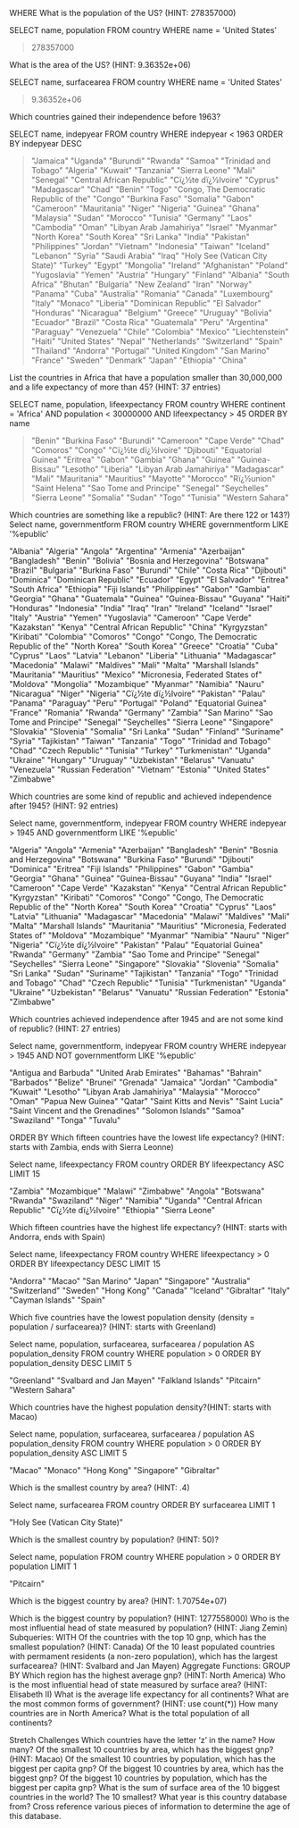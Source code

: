 WHERE
What is the population of the US? (HINT: 278357000)

SELECT name, population
FROM country
WHERE name = 'United States'

> 278357000

What is the area of the US? (HINT: 9.36352e+06)

SELECT name, surfacearea
FROM country
WHERE name = 'United States'

> 9.36352e+06

Which countries gained their independence before 1963?

SELECT name, indepyear
FROM country
WHERE indepyear < 1963
ORDER BY indepyear DESC

>"Jamaica"
"Uganda"
"Burundi"
"Rwanda"
"Samoa"
"Trinidad and Tobago"
"Algeria"
"Kuwait"
"Tanzania"
"Sierra Leone"
"Mali"
"Senegal"
"Central African Republic"
"Cï¿½te dï¿½Ivoire"
"Cyprus"
"Madagascar"
"Chad"
"Benin"
"Togo"
"Congo, The Democratic Republic of the"
"Congo"
"Burkina Faso"
"Somalia"
"Gabon"
"Cameroon"
"Mauritania"
"Niger"
"Nigeria"
"Guinea"
"Ghana"
"Malaysia"
"Sudan"
"Morocco"
"Tunisia"
"Germany"
"Laos"
"Cambodia"
"Oman"
"Libyan Arab Jamahiriya"
"Israel"
"Myanmar"
"North Korea"
"South Korea"
"Sri Lanka"
"India"
"Pakistan"
"Philippines"
"Jordan"
"Vietnam"
"Indonesia"
"Taiwan"
"Iceland"
"Lebanon"
"Syria"
"Saudi Arabia"
"Iraq"
"Holy See (Vatican City State)"
"Turkey"
"Egypt"
"Mongolia"
"Ireland"
"Afghanistan"
"Poland"
"Yugoslavia"
"Yemen"
"Austria"
"Hungary"
"Finland"
"Albania"
"South Africa"
"Bhutan"
"Bulgaria"
"New Zealand"
"Iran"
"Norway"
"Panama"
"Cuba"
"Australia"
"Romania"
"Canada"
"Luxembourg"
"Italy"
"Monaco"
"Liberia"
"Dominican Republic"
"El Salvador"
"Honduras"
"Nicaragua"
"Belgium"
"Greece"
"Uruguay"
"Bolivia"
"Ecuador"
"Brazil"
"Costa Rica"
"Guatemala"
"Peru"
"Argentina"
"Paraguay"
"Venezuela"
"Chile"
"Colombia"
"Mexico"
"Liechtenstein"
"Haiti"
"United States"
"Nepal"
"Netherlands"
"Switzerland"
"Spain"
"Thailand"
"Andorra"
"Portugal"
"United Kingdom"
"San Marino"
"France"
"Sweden"
"Denmark"
"Japan"
"Ethiopia"
"China"

List the countries in Africa that have a population smaller than 30,000,000 and a life expectancy of more than 45? (HINT: 37 entries)

SELECT name, population, lifeexpectancy
FROM country
WHERE continent = 'Africa' AND population < 30000000 AND lifeexpectancy > 45
ORDER BY name

> "Benin"
"Burkina Faso"
"Burundi"
"Cameroon"
"Cape Verde"
"Chad"
"Comoros"
"Congo"
"Cï¿½te dï¿½Ivoire"
"Djibouti"
"Equatorial Guinea"
"Eritrea"
"Gabon"
"Gambia"
"Ghana"
"Guinea"
"Guinea-Bissau"
"Lesotho"
"Liberia"
"Libyan Arab Jamahiriya"
"Madagascar"
"Mali"
"Mauritania"
"Mauritius"
"Mayotte"
"Morocco"
"Rï¿½union"
"Saint Helena"
"Sao Tome and Principe"
"Senegal"
"Seychelles"
"Sierra Leone"
"Somalia"
"Sudan"
"Togo"
"Tunisia"
"Western Sahara"

Which countries are something like a republic? (HINT: Are there 122 or 143?)
Select name, governmentform
FROM country 
WHERE governmentform
LIKE '%epublic'

"Albania"
"Algeria"
"Angola"
"Argentina"
"Armenia"
"Azerbaijan"
"Bangladesh"
"Benin"
"Bolivia"
"Bosnia and Herzegovina"
"Botswana"
"Brazil"
"Bulgaria"
"Burkina Faso"
"Burundi"
"Chile"
"Costa Rica"
"Djibouti"
"Dominica"
"Dominican Republic"
"Ecuador"
"Egypt"
"El Salvador"
"Eritrea"
"South Africa"
"Ethiopia"
"Fiji Islands"
"Philippines"
"Gabon"
"Gambia"
"Georgia"
"Ghana"
"Guatemala"
"Guinea"
"Guinea-Bissau"
"Guyana"
"Haiti"
"Honduras"
"Indonesia"
"India"
"Iraq"
"Iran"
"Ireland"
"Iceland"
"Israel"
"Italy"
"Austria"
"Yemen"
"Yugoslavia"
"Cameroon"
"Cape Verde"
"Kazakstan"
"Kenya"
"Central African Republic"
"China"
"Kyrgyzstan"
"Kiribati"
"Colombia"
"Comoros"
"Congo"
"Congo, The Democratic Republic of the"
"North Korea"
"South Korea"
"Greece"
"Croatia"
"Cuba"
"Cyprus"
"Laos"
"Latvia"
"Lebanon"
"Liberia"
"Lithuania"
"Madagascar"
"Macedonia"
"Malawi"
"Maldives"
"Mali"
"Malta"
"Marshall Islands"
"Mauritania"
"Mauritius"
"Mexico"
"Micronesia, Federated States of"
"Moldova"
"Mongolia"
"Mozambique"
"Myanmar"
"Namibia"
"Nauru"
"Nicaragua"
"Niger"
"Nigeria"
"Cï¿½te dï¿½Ivoire"
"Pakistan"
"Palau"
"Panama"
"Paraguay"
"Peru"
"Portugal"
"Poland"
"Equatorial Guinea"
"France"
"Romania"
"Rwanda"
"Germany"
"Zambia"
"San Marino"
"Sao Tome and Principe"
"Senegal"
"Seychelles"
"Sierra Leone"
"Singapore"
"Slovakia"
"Slovenia"
"Somalia"
"Sri Lanka"
"Sudan"
"Finland"
"Suriname"
"Syria"
"Tajikistan"
"Taiwan"
"Tanzania"
"Togo"
"Trinidad and Tobago"
"Chad"
"Czech Republic"
"Tunisia"
"Turkey"
"Turkmenistan"
"Uganda"
"Ukraine"
"Hungary"
"Uruguay"
"Uzbekistan"
"Belarus"
"Vanuatu"
"Venezuela"
"Russian Federation"
"Vietnam"
"Estonia"
"United States"
"Zimbabwe"

Which countries are some kind of republic and achieved independence after 1945? (HINT: 92 entries)

Select name, governmentform, indepyear
FROM country 
WHERE indepyear > 1945 AND governmentform
LIKE '%epublic'

"Algeria"
"Angola"
"Armenia"
"Azerbaijan"
"Bangladesh"
"Benin"
"Bosnia and Herzegovina"
"Botswana"
"Burkina Faso"
"Burundi"
"Djibouti"
"Dominica"
"Eritrea"
"Fiji Islands"
"Philippines"
"Gabon"
"Gambia"
"Georgia"
"Ghana"
"Guinea"
"Guinea-Bissau"
"Guyana"
"India"
"Israel"
"Cameroon"
"Cape Verde"
"Kazakstan"
"Kenya"
"Central African Republic"
"Kyrgyzstan"
"Kiribati"
"Comoros"
"Congo"
"Congo, The Democratic Republic of the"
"North Korea"
"South Korea"
"Croatia"
"Cyprus"
"Laos"
"Latvia"
"Lithuania"
"Madagascar"
"Macedonia"
"Malawi"
"Maldives"
"Mali"
"Malta"
"Marshall Islands"
"Mauritania"
"Mauritius"
"Micronesia, Federated States of"
"Moldova"
"Mozambique"
"Myanmar"
"Namibia"
"Nauru"
"Niger"
"Nigeria"
"Cï¿½te dï¿½Ivoire"
"Pakistan"
"Palau"
"Equatorial Guinea"
"Rwanda"
"Germany"
"Zambia"
"Sao Tome and Principe"
"Senegal"
"Seychelles"
"Sierra Leone"
"Singapore"
"Slovakia"
"Slovenia"
"Somalia"
"Sri Lanka"
"Sudan"
"Suriname"
"Tajikistan"
"Tanzania"
"Togo"
"Trinidad and Tobago"
"Chad"
"Czech Republic"
"Tunisia"
"Turkmenistan"
"Uganda"
"Ukraine"
"Uzbekistan"
"Belarus"
"Vanuatu"
"Russian Federation"
"Estonia"
"Zimbabwe"

Which countries achieved independence after 1945 and are not some kind of republic? (HINT: 27 entries)

Select name, governmentform, indepyear
FROM country 
WHERE indepyear > 1945
AND NOT 
governmentform 
LIKE '%epublic'

"Antigua and Barbuda"
"United Arab Emirates"
"Bahamas"
"Bahrain"
"Barbados"
"Belize"
"Brunei"
"Grenada"
"Jamaica"
"Jordan"
"Cambodia"
"Kuwait"
"Lesotho"
"Libyan Arab Jamahiriya"
"Malaysia"
"Morocco"
"Oman"
"Papua New Guinea"
"Qatar"
"Saint Kitts and Nevis"
"Saint Lucia"
"Saint Vincent and the Grenadines"
"Solomon Islands"
"Samoa"
"Swaziland"
"Tonga"
"Tuvalu"


ORDER BY
Which fifteen countries have the lowest life expectancy? (HINT: starts with Zambia, ends with Sierra Leonne)

Select name, lifeexpectancy
FROM country 
ORDER BY lifeexpectancy ASC
LIMIT 15 

"Zambia"
"Mozambique"
"Malawi"
"Zimbabwe"
"Angola"
"Botswana"
"Rwanda"
"Swaziland"
"Niger"
"Namibia"
"Uganda"
"Central African Republic"
"Cï¿½te dï¿½Ivoire"
"Ethiopia"
"Sierra Leone"

Which fifteen countries have the highest life expectancy? (HINT: starts with Andorra, ends with Spain)

Select name, lifeexpectancy
FROM country 
WHERE lifeexpectancy > 0
ORDER BY lifeexpectancy DESC
LIMIT 15 

"Andorra"
"Macao"
"San Marino"
"Japan"
"Singapore"
"Australia"
"Switzerland"
"Sweden"
"Hong Kong"
"Canada"
"Iceland"
"Gibraltar"
"Italy"
"Cayman Islands"
"Spain"


Which five countries have the lowest population density (density = population / surfacearea)? (HINT: starts with Greenland)

Select name, population, surfacearea,
surfacearea / population AS population_density
FROM country 
WHERE population > 0 
ORDER BY  population_density DESC
LIMIT 5

"Greenland"
"Svalbard and Jan Mayen"
"Falkland Islands"
"Pitcairn"
"Western Sahara"

Which countries have the highest population density?(HINT: starts with Macao)

Select name, population, surfacearea,
surfacearea / population AS population_density
FROM country 
WHERE population > 0 
ORDER BY  population_density ASC
LIMIT 5

"Macao"
"Monaco"
"Hong Kong"
"Singapore"
"Gibraltar"

Which is the smallest country by area? (HINT: .4)

Select name, surfacearea
FROM country 
ORDER BY  surfacearea 
LIMIT 1

"Holy See (Vatican City State)"

Which is the smallest country by population? (HINT: 50)?

Select name, population
FROM country 
WHERE population > 0
ORDER BY population 
LIMIT 1

"Pitcairn" 

Which is the biggest country by area? (HINT: 1.70754e+07)



Which is the biggest country by population? (HINT: 1277558000)
Who is the most influential head of state measured by population? (HINT: Jiang Zemin)
Subqueries: WITH
Of the countries with the top 10 gnp, which has the smallest population? (HINT: Canada)
Of the 10 least populated countries with permament residents (a non-zero population), which has the largest surfacearea? (HINT: Svalbard and Jan Mayen)
Aggregate Functions: GROUP BY
Which region has the highest average gnp? (HINT: North America)
Who is the most influential head of state measured by surface area? (HINT: Elisabeth II)
What is the average life expectancy for all continents?
What are the most common forms of government? (HINT: use count(*))
How many countries are in North America?
What is the total population of all continents?


Stretch Challenges
Which countries have the letter ‘z’ in the name? How many?
Of the smallest 10 countries by area, which has the biggest gnp? (HINT: Macao)
Of the smallest 10 countries by population, which has the biggest per capita gnp?
Of the biggest 10 countries by area, which has the biggest gnp?
Of the biggest 10 countries by population, which has the biggest per capita gnp?
What is the sum of surface area of the 10 biggest countries in the world? The 10 smallest?
What year is this country database from? Cross reference various pieces of information to determine the age of this database.